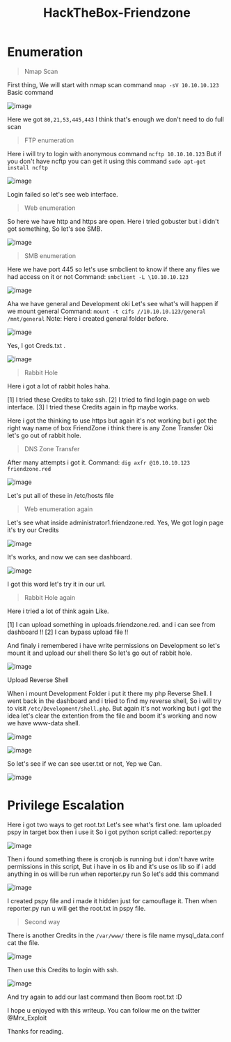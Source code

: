 ﻿---
layout: post
title:  "HackTheBox-Friendzone"
description: was a 20 point box. It’s released as “easy” box.
tags: HackTheBox FTP Web Smb Dns Privilege-Escalation
img: "/images/hackthebox/Friendzone/banner.png"
---
# Enumeration 

> Nmap Scan

First thing, We will start with nmap scan command `nmap -sV 10.10.10.123` Basic command

![image](/images/hackthebox/Friendzone/NmapScan.png)

Here we got `80,21,53,445,443` I think that's enough we don't need to do full scan

> FTP enumeration

Here i will try to login with anonymous command `ncftp 10.10.10.123` But if you don't have ncftp you can get it using this command `sudo apt-get install ncftp`

![image](/images/hackthebox/Friendzone/ncftp.png)

Login failed so let's see web interface.

> Web enumeration

So here we have http and https are open.
Here i tried gobuster but i didn't got something, So let's see SMB.

![image](/images/hackthebox/Friendzone/webpage.png)

> SMB enumeration

Here we have port 445 so let's use smbclient to know if there any files we had access on it or not
Command: `smbclient -L \10.10.10.123`

![image](/images/hackthebox/Friendzone/smbclient.png)

Aha we have general and Development oki Let's see what's will happen if we mount general
Command: `mount -t cifs //10.10.10.123/general /mnt/general` Note: Here i created general folder before.

![image](/images/hackthebox/Friendzone/mount.png)

Yes, I got Creds.txt .

![image](/images/hackthebox/Friendzone/Credits.png)

> Rabbit Hole

Here i got a lot of rabbit holes haha.

[1] I tried these Credits to take ssh.
[2] I tried to find login page on web interface.
[3] I tried these Credits again in ftp maybe works.

Here i got the thinking to use https but again it's not working but i got the right way name of box FriendZone i think there is any Zone Transfer Oki let's go out of rabbit hole.

> DNS Zone Transfer

After many attempts i got it.
Command: `dig axfr @10.10.10.123 friendzone.red` 

![image](/images/hackthebox/Friendzone/zonez.png)

Let's put all of these in /etc/hosts file

> Web enumeration again

Let's see what inside administrator1.friendzone.red.
Yes, We got login page it's try our Credits

![image](/images/hackthebox/Friendzone/login.png)

It's works, and now we can see dashboard.

![image](/images/hackthebox/Friendzone/dashboard.png)

I got this word let's try it in our url. 

> Rabbit Hole again

Here i tried a lot of think again Like.

[1] I can upload something in uploads.friendzone.red. and i can see from dashboard !!
[2] I can bypass upload file !!

And finaly i remembered i have write permissions on Development so let's mount it and upload our shell there So let's go out of rabbit hole.

![image](/images/hackthebox/Friendzone/dev.png)

Upload Reverse Shell

When i mount Development Folder i put it there my php Reverse Shell.
I went back in the dashboard and i tried to find my reverse shell, So i will try to visit `/etc/Development/shell.php`.
But again it's not working but i got the idea let's clear the extention from the file and boom it's working and now we have www-data shell. 

![image](/images/hackthebox/Friendzone/rev-shell.png)

![image](/images/hackthebox/Friendzone/www-data.png)

So let's see if we can see user.txt or not, Yep we Can. 

![image](/images/hackthebox/Friendzone/user.png)

# Privilege Escalation

Here i got two ways to get root.txt
Let's see what's first one.
Iam uploaded pspy in target box then i use it
So i got python script called: reporter.py 

![image](/images/hackthebox/Friendzone/reporter.png)

 Then i found something there is cronjob is running but i don't have write permissions in this script, But i have in os lib and it's use os lib so if i add anything in os will be run when reporter.py run
So let's add this command 

![image](/images/hackthebox/Friendzone/root.png)

I created pspy file and i made it hidden just for camouflage it.
Then when reporter.py run u will get the root.txt in pspy file.

> Second way

There is another Credits in the `/var/www/` there is file name mysql_data.conf cat the file.

![image](/images/hackthebox/Friendzone/ssh.png)

Then use this Credits to login with ssh.

![image](/images/hackthebox/Friendzone/sshDone.png)

And try again to add our last command then Boom root.txt :D

I hope u enjoyed with this writeup. You can follow me on the twitter @Mrx_Exploit

Thanks for reading.